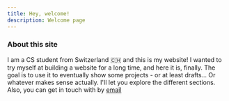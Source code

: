 ```yaml
---
title: Hey, welcome!
description: Welcome page
---
```


### About this site
I am a CS student from Switzerland 🇨🇭 and this is my website! I wanted to try myself at building a website for a long time, and here it is, finally. The goal is to use it to eventually show some projects - or at least drafts... Or whatever makes sense actually. I'll let you explore the different sections. Also, you can get in touch with by [email](mailto:combremontantoine@gmail.com) 